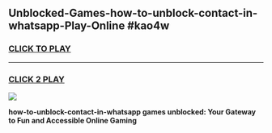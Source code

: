 
## Unblocked-Games-how-to-unblock-contact-in-whatsapp-Play-Online #kao4w
<h3>
<a href="https://news.freeplayer.one?title=how-to-unblock-contact-in-whatsapp&ref=3">CLICK TO PLAY</a></h3>
<hr>

<h3>
<a href="https://news.freeplayer.one?title=how-to-unblock-contact-in-whatsapp&ref=3">CLICK 2 PLAY</a>
  
</h3>

<a href="https://news.freeplayer.one?title=how-to-unblock-contact-in-whatsapp&ref=3"><img src="https://clearcache.store/games.png"></a>


**how-to-unblock-contact-in-whatsapp games unblocked: Your Gateway to Fun and Accessible Online Gaming**
